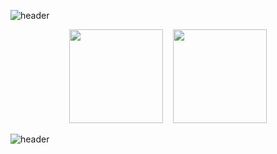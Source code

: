 ![header](https://capsule-render.vercel.app/api?type=waving&color=9FCDB3&section=header&height=170&text=HeeHiHee's%20GitHub&animation=twinkling&fontSize=40&desc=Back-End%20Developer&descAlignY=48&fontAlignY=30&reversal=true&fontColor=ffffff)

<div align="center">
 <p>
  <img height="150em" src="https://github-readme-stats.vercel.app/api?username=HeeHiHee&hide=contribs,prs&show_icons=true&theme=transparent&title_color=7CB082&icon_color=7CB082&text_color=555553">
  &nbsp;&nbsp;
  <img height="150em" src="http://mazassumnida.wtf/api/v2/generate_badge?boj=dahee1218">
</p>


  

</div>



![header](https://capsule-render.vercel.app/api?type=waving&color=9FCDB3&section=footer&height=120)
